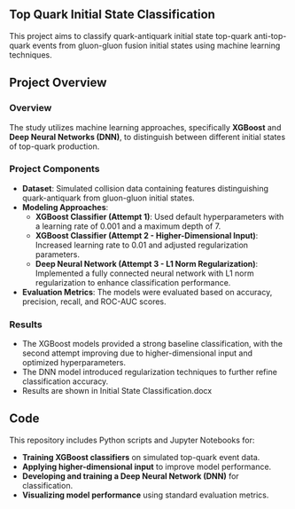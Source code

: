 ## Top Quark Initial State Classification

This project aims to classify quark-antiquark initial state top-quark anti-top-quark events from gluon-gluon fusion initial states using machine learning techniques.

## Project Overview

### Overview
The study utilizes machine learning approaches, specifically **XGBoost** and **Deep Neural Networks (DNN)**, to distinguish between different initial states of top-quark production.

### Project Components
- **Dataset**: Simulated collision data containing features distinguishing quark-antiquark from gluon-gluon initial states.
- **Modeling Approaches**:
  - **XGBoost Classifier (Attempt 1)**: Used default hyperparameters with a learning rate of 0.001 and a maximum depth of 7.
  - **XGBoost Classifier (Attempt 2 - Higher-Dimensional Input)**: Increased learning rate to 0.01 and adjusted regularization parameters.
  - **Deep Neural Network (Attempt 3 - L1 Norm Regularization)**: Implemented a fully connected neural network with L1 norm regularization to enhance classification performance.
- **Evaluation Metrics**: The models were evaluated based on accuracy, precision, recall, and ROC-AUC scores.

### Results
- The XGBoost models provided a strong baseline classification, with the second attempt improving due to higher-dimensional input and optimized hyperparameters.
- The DNN model introduced regularization techniques to further refine classification accuracy.
- Results are shown in Initial State Classification.docx

## Code

This repository includes Python scripts and Jupyter Notebooks for:
- **Training XGBoost classifiers** on simulated top-quark event data.
- **Applying higher-dimensional input** to improve model performance.
- **Developing and training a Deep Neural Network (DNN)** for classification.
- **Visualizing model performance** using standard evaluation metrics.

